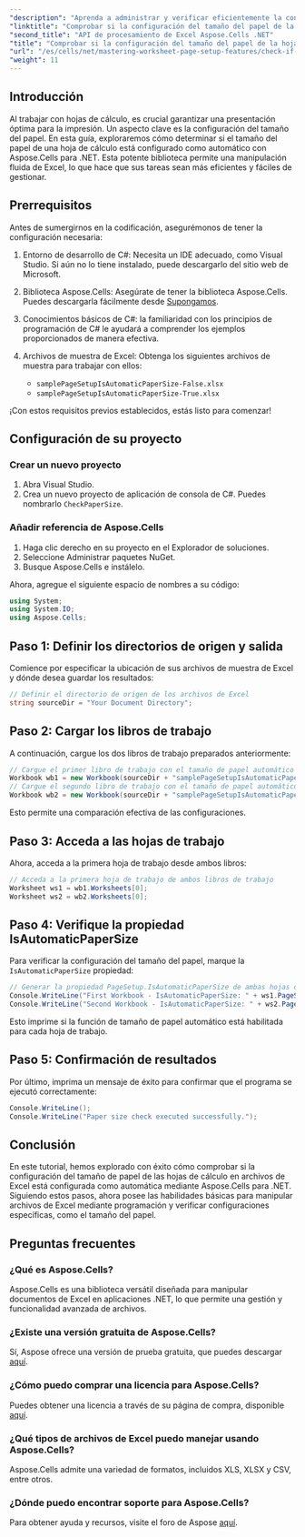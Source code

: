 ```yaml
---
"description": "Aprenda a administrar y verificar eficientemente la configuración del tamaño de papel en hojas de cálculo de Excel con Aspose.Cells para .NET. Esta guía completa ofrece instrucciones paso a paso."
"linktitle": "Comprobar si la configuración del tamaño del papel de la hoja de cálculo es automática"
"second_title": "API de procesamiento de Excel Aspose.Cells .NET"
"title": "Comprobar si la configuración del tamaño del papel de la hoja de cálculo es automática"
"url": "/es/cells/net/mastering-worksheet-page-setup-features/check-if-paper-size-settings/"
"weight": 11
---
```


## Introducción

Al trabajar con hojas de cálculo, es crucial garantizar una presentación óptima para la impresión. Un aspecto clave es la configuración del tamaño del papel. En esta guía, exploraremos cómo determinar si el tamaño del papel de una hoja de cálculo está configurado como automático con Aspose.Cells para .NET. Esta potente biblioteca permite una manipulación fluida de Excel, lo que hace que sus tareas sean más eficientes y fáciles de gestionar.

## Prerrequisitos
Antes de sumergirnos en la codificación, asegurémonos de tener la configuración necesaria:

1. Entorno de desarrollo de C#: Necesita un IDE adecuado, como Visual Studio. Si aún no lo tiene instalado, puede descargarlo del sitio web de Microsoft.
   
2. Biblioteca Aspose.Cells: Asegúrate de tener la biblioteca Aspose.Cells. Puedes descargarla fácilmente desde [Supongamos](https://releases.aspose.com/cells/net/).

3. Conocimientos básicos de C#: la familiaridad con los principios de programación de C# le ayudará a comprender los ejemplos proporcionados de manera efectiva.

4. Archivos de muestra de Excel: Obtenga los siguientes archivos de muestra para trabajar con ellos:
   - `samplePageSetupIsAutomaticPaperSize-False.xlsx`
   - `samplePageSetupIsAutomaticPaperSize-True.xlsx`

¡Con estos requisitos previos establecidos, estás listo para comenzar!

## Configuración de su proyecto

### Crear un nuevo proyecto
1. Abra Visual Studio.
2. Crea un nuevo proyecto de aplicación de consola de C#. Puedes nombrarlo `CheckPaperSize`.

### Añadir referencia de Aspose.Cells
1. Haga clic derecho en su proyecto en el Explorador de soluciones.
2. Seleccione Administrar paquetes NuGet.
3. Busque Aspose.Cells e instálelo.

Ahora, agregue el siguiente espacio de nombres a su código:

```csharp
using System;
using System.IO;
using Aspose.Cells;
```

## Paso 1: Definir los directorios de origen y salida
Comience por especificar la ubicación de sus archivos de muestra de Excel y dónde desea guardar los resultados:
```csharp
// Definir el directorio de origen de los archivos de Excel
string sourceDir = "Your Document Directory";
```

## Paso 2: Cargar los libros de trabajo
A continuación, cargue los dos libros de trabajo preparados anteriormente:
```csharp
// Cargue el primer libro de trabajo con el tamaño de papel automático configurado como falso
Workbook wb1 = new Workbook(sourceDir + "samplePageSetupIsAutomaticPaperSize-False.xlsx");
// Cargue el segundo libro de trabajo con el tamaño de papel automático configurado como verdadero
Workbook wb2 = new Workbook(sourceDir + "samplePageSetupIsAutomaticPaperSize-True.xlsx");
```
Esto permite una comparación efectiva de las configuraciones.

## Paso 3: Acceda a las hojas de trabajo
Ahora, acceda a la primera hoja de trabajo desde ambos libros:
```csharp
// Acceda a la primera hoja de trabajo de ambos libros de trabajo
Worksheet ws1 = wb1.Worksheets[0];
Worksheet ws2 = wb2.Worksheets[0];
```

## Paso 4: Verifique la propiedad IsAutomaticPaperSize
Para verificar la configuración del tamaño del papel, marque la `IsAutomaticPaperSize` propiedad:
```csharp
// Generar la propiedad PageSetup.IsAutomaticPaperSize de ambas hojas de cálculo
Console.WriteLine("First Workbook - IsAutomaticPaperSize: " + ws1.PageSetup.IsAutomaticPaperSize);
Console.WriteLine("Second Workbook - IsAutomaticPaperSize: " + ws2.PageSetup.IsAutomaticPaperSize);
```
Esto imprime si la función de tamaño de papel automático está habilitada para cada hoja de trabajo.

## Paso 5: Confirmación de resultados
Por último, imprima un mensaje de éxito para confirmar que el programa se ejecutó correctamente:
```csharp
Console.WriteLine();
Console.WriteLine("Paper size check executed successfully.");
```

## Conclusión
En este tutorial, hemos explorado con éxito cómo comprobar si la configuración del tamaño de papel de las hojas de cálculo en archivos de Excel está configurada como automática mediante Aspose.Cells para .NET. Siguiendo estos pasos, ahora posee las habilidades básicas para manipular archivos de Excel mediante programación y verificar configuraciones específicas, como el tamaño del papel.

## Preguntas frecuentes

### ¿Qué es Aspose.Cells?
Aspose.Cells es una biblioteca versátil diseñada para manipular documentos de Excel en aplicaciones .NET, lo que permite una gestión y funcionalidad avanzada de archivos.

### ¿Existe una versión gratuita de Aspose.Cells?
Sí, Aspose ofrece una versión de prueba gratuita, que puedes descargar [aquí](https://releases.aspose.com/cells/net/).

### ¿Cómo puedo comprar una licencia para Aspose.Cells?
Puedes obtener una licencia a través de su página de compra, disponible [aquí](https://purchase.aspose.com/buy).

### ¿Qué tipos de archivos de Excel puedo manejar usando Aspose.Cells?
Aspose.Cells admite una variedad de formatos, incluidos XLS, XLSX y CSV, entre otros.

### ¿Dónde puedo encontrar soporte para Aspose.Cells?
Para obtener ayuda y recursos, visite el foro de Aspose [aquí](https://forum.aspose.com/c/cells/9).